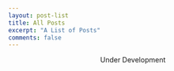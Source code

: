```yaml
---
layout: post-list
title: All Posts
excerpt: "A List of Posts"
comments: false
---
```


<center>Under Development</center>